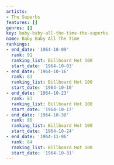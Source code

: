 ```yaml
---
artists:
- The Superbs
features: []
genres: []
key: baby-baby-all-the-time-the-superbs
name: Baby Baby All The Time
rankings:
- end_date: '1964-10-09'
  rank: 91
  ranking_list: Billboard Hot 100
  start_date: '1964-10-03'
- end_date: '1964-10-16'
  rank: 83
  ranking_list: Billboard Hot 100
  start_date: '1964-10-10'
- end_date: '1964-10-23'
  rank: 83
  ranking_list: Billboard Hot 100
  start_date: '1964-10-17'
- end_date: '1964-10-30'
  rank: 86
  ranking_list: Billboard Hot 100
  start_date: '1964-10-24'
- end_date: '1964-11-06'
  rank: 84
  ranking_list: Billboard Hot 100
  start_date: '1964-10-31'
---
```


